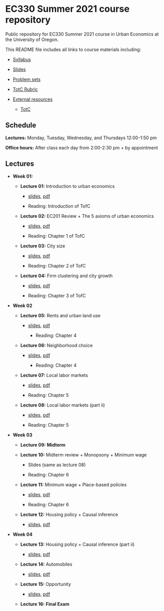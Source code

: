 # EC330 Summer 2021 course repository

Public repository for EC330 Summer 2021 course in Urban Economics at the University of Oregon.

This README file includes all links to course materials including:

  - [Syllabus](https://github.com/ajdickinson/ec330-summer21/raw/main/syllabus/syllabus.pdf)

  - [Slides](https://github.com/ajdickinson/ec330-summer21/tree/main/slides)
  
  - [Problem sets](https://github.com/ajdickinson/ec330-summer21/tree/main/problem-sets)
  
  - [TotC Rubric](https://raw.githubusercontent.com/ajdickinson/ec330-summer21/main/report/ec330-TotC-rubric.pdf)
  
  - [External resources](https://github.com/ajdickinson/ec330-summer21/tree/main/resources)
    
    - [TotC](https://raw.githubusercontent.com/ajdickinson/ec330-summer21/main/resources/Triumph-of-the-City-Edward-Glaeser.pdf) 
  
## Schedule

__Lectures:__ Monday, Tuesday, Wednesday, and Thursdays 12:00-1:50 pm

__Office hours:__ After class each day from 2:00-2:30 pm + by appointment
  
## Lectures

- __Week 01:__

  - __Lecture 01:__ Introduction to urban economics

    - [slides](https://rawcdn.githack.com/ajdickinson/ec330-summer21/a75becc5e8f60e4d338d1a81d452b5fd09c2a905/slides/001-intro/01-intro.html), [pdf](https://rawcdn.githack.com/ajdickinson/ec330-summer21/e7ea3265b9b13013314ce77f2a70de9d4fca12a1/slides/002-review/02-review.pdf)

    - Reading: Introduction of TofC

  - __Lecture 02:__ EC201 Review + The 5 axioms of urban economics
  
    - [slides](https://rawcdn.githack.com/ajdickinson/ec330-summer21/e7ea3265b9b13013314ce77f2a70de9d4fca12a1/slides/002-review/02-review.html), [pdf](https://raw.githubusercontent.com/ajdickinson/ec330-summer21/main/slides/002-review/02-review.pdf)
    
    - Reading: Chapter 1 of TofC

  - __Lecture 03:__ City size

    - [slides](https://rawcdn.githack.com/ajdickinson/ec330-summer21/c11f9589f6ffb2b097db8bca96e9f96afcf97d2f/slides/003-size/03-size.html), [pdf](https://rawcdn.githack.com/ajdickinson/ec330-summer21/e7ea3265b9b13013314ce77f2a70de9d4fca12a1/slides/003-size/03-size.pdf)
  
    - Reading: Chapter 2 of TofC
    
  - __Lecture 04:__ Firm clustering and city growth
  
    - [slides](https://rawcdn.githack.com/ajdickinson/ec330-summer21/ad4133e8a120c4dbf88612d17f9ef500d46bf23c/slides/004-growth/04-growth.html), [pdf](https://raw.githubusercontent.com/ajdickinson/ec330-summer21/main/slides/004-growth/04-growth.pdf)
    
    - Reading: Chapter 3 of TofC

- __Week 02__

  - __Lecture 05:__ Rents and urban land use

    - [slides](https://rawcdn.githack.com/ajdickinson/ec330-summer21/e6b2ac37d7450546a7e297bc3918d17311778e75/slides/005-rents/05-rents.html), [pdf](https://raw.githubusercontent.com/ajdickinson/ec330-summer21/main/slides/005-rents/05-rents.pdf)
    
        - Reading: Chapter 4

  - __Lecture 06:__ Neighborhood choice

    - [slides](https://rawcdn.githack.com/ajdickinson/ec330-summer21/178f3b15858e1d3e664dfc16b789c7dede12a3f6/slides/006-nbhd-choice/06-nbhd-choice.html), [pdf](https://raw.githubusercontent.com/ajdickinson/ec330-summer21/main/slides/006-nbhd-choice/06-nbhd-choice.pdf)
    
        - Reading: Chapter 4

  - __Lecture 07:__ Local labor markets

    - [slides](https://rawcdn.githack.com/ajdickinson/ec330-summer21/ddbfb4202ec830e80ef02dd316b9a7eb8c4c5ebc/slides/007-labor/07-labor.html), [pdf](https://raw.githubusercontent.com/ajdickinson/ec330-summer21/main/slides/007-labor/07-labor.pdf)

    - Reading: Chapter 5

  - __Lecture 08:__ Local labor markets (part ii)

    - [slides](https://rawcdn.githack.com/ajdickinson/ec330-summer21/635caca9dcda594bb4a46ab0deb0818c97aeee63/slides/007-labor/07-labor.html), [pdf](https://raw.githubusercontent.com/ajdickinson/ec330-summer21/main/slides/007-labor/07-labor.pdf)
    
    - Reading: Chapter 5

- __Week 03__

  - __Lecture 09:__ __Midterm__

  - __Lecture 10:__ Midterm review + Monopsony + Minimum wage
  
    - Slides (same as lecture 08)
    
    - Reading: Chapter 6

  - __Lecture 11:__ Minimum wage + Place-based policies
  
    - [slides](https://rawcdn.githack.com/ajdickinson/ec330-summer21/635caca9dcda594bb4a46ab0deb0818c97aeee63/slides/010-pb-policy/10-pb-policy.html), [pdf](https://raw.githubusercontent.com/ajdickinson/ec330-summer21/main/slides/010-pb-policy/10-pb-policy.pdf)
    
    - Reading: Chapter 6

  - __Lecture 12:__ Housing policy + Causal inference
  
    - [slides](https://rawcdn.githack.com/ajdickinson/ec330-summer21/2587749d2ab20b56d8e1cf02eb66843f56404dfc/slides/011-housing/11-housing.html), [pdf](https://raw.githubusercontent.com/ajdickinson/ec330-summer21/main/slides/011-housing/11-housing.pdf)

- __Week 04__

  - __Lecture 13:__ Housing policy + Causal inference (part ii)
  
    - [slides](https://rawcdn.githack.com/ajdickinson/ec330-summer21/966db8ec55d93f12c801f30d1853c61e5428f7a2/slides/008-mw-causality/08-mw-causality.html), [pdf](https://raw.githubusercontent.com/ajdickinson/ec330-summer21/main/slides/008-mw-causality/08-mw-causality.pdf)

  - __Lecture 14:__ Automobiles
  
    - [slides](https://rawcdn.githack.com/ajdickinson/ec330-summer21/966db8ec55d93f12c801f30d1853c61e5428f7a2/slides/012-auto/lecture_13.html), [pdf](https://raw.githubusercontent.com/ajdickinson/ec330-summer21/main/slides/012-auto/lecture_13.pdf)

  - __Lecture 15:__ Opportunity
  
    - [slides](https://rawcdn.githack.com/ajdickinson/ec330-summer21/8bef63f11731a3749a55293b188c572516bc1caa/slides/015-opportunity/15-opportunity.html), [pdf](https://raw.githubusercontent.com/ajdickinson/ec330-summer21/main/slides/015-opportunity/15-opportunity.pdf)
  
  - __Lecture 16:__ __Final Exam__
